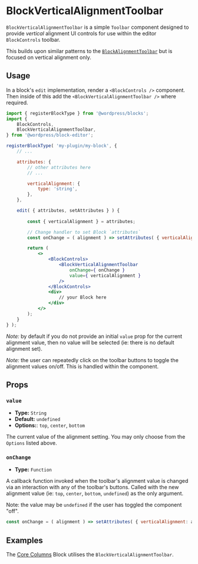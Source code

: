 BlockVerticalAlignmentToolbar
=============================

`BlockVerticalAlignmentToolbar` is a simple `Toolbar` component designed to provide _vertical_ alignment UI controls for use within the editor `BlockControls` toolbar.

This builds upon similar patterns to the [`BlockAlignmentToolbar`](https://github.com/WordPress/gutenberg/tree/master/packages/editor/src/components/block-alignment-toolbar) but is focused on vertical alignment only.

## Usage

In a block's `edit` implementation, render a `<BlockControls />` component. Then inside of this add the `<BlockVerticalAlignmentToolbar />` where required. 


```jsx
import { registerBlockType } from '@wordpress/blocks';
import {
	BlockControls,
	BlockVerticalAlignmentToolbar,
} from '@wordpress/block-editor';

registerBlockType( 'my-plugin/my-block', {
	// ...

	attributes: {
		// other attributes here
		// ...

		verticalAlignment: {
			type: 'string',
		},
	},

	edit( { attributes, setAttributes } ) {
		
		const { verticalAlignment } = attributes;

		// Change handler to set Block `attributes`
		const onChange = ( alignment ) => setAttributes( { verticalAlignment: alignment } );

		return (
			<>
				<BlockControls>
					<BlockVerticalAlignmentToolbar
						onChange={ onChange }
						value={ verticalAlignment }
					/>
				</BlockControls>
				<div>
					// your Block here
				</div>
			</>
		);
	}
} );
```

_Note:_ by default if you do not provide an initial `value` prop for the current alignment value, then no value will be selected (ie: there is no default alignment set). 

_Note:_ the user can repeatedly click on the toolbar buttons to toggle the alignment values on/off. This is handled within the component.

## Props

### `value`
* **Type:** `String`
* **Default:** `undefined`
* **Options:**: `top`, `center`, `bottom`

The current value of the alignment setting. You may only choose from the `Options` listed above.


### `onChange`
* **Type:** `Function`

A callback function invoked when the toolbar's alignment value is changed via an interaction with any of the toolbar's buttons. Called with the new alignment value (ie: `top`, `center`, `bottom`, `undefined`) as the only argument.

Note: the value may be `undefined` if the user has toggled the component "off".

```js
const onChange = ( alignment ) => setAttributes( { verticalAlignment: alignment } );
```

## Examples

The [Core Columns](https://github.com/WordPress/gutenberg/tree/master/packages/block-library/src/columns) Block utilises the `BlockVerticalAlignmentToolbar`.
